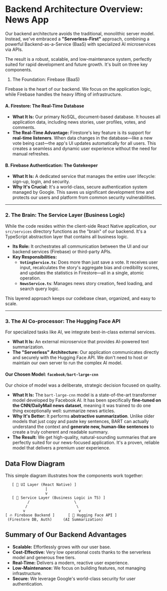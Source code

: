 # Backend Architecture Overview: News App

Our backend architecture avoids the traditional, monolithic server model. Instead, we've embraced a **"Serverless-First"** approach, combining a powerful Backend-as-a-Service (BaaS) with specialized AI microservices via APIs.

The result is a robust, scalable, and low-maintenance system, perfectly suited for rapid development and future growth. It's built on three key components.


1. The Foundation: Firebase (BaaS)

Firebase is the heart of our backend. We focus on the application logic, while Firebase handles the heavy lifting of infrastructure.

#### **A. Firestore: The Real-Time Database**
- **What It Is:** Our primary NoSQL, document-based database. It houses all application data, including news stories, user profiles, votes, and comments.
- **The Real-Time Advantage:** Firestore's key feature is its support for **real-time listeners**. When data changes in the database—like a new vote being cast—the app's UI updates automatically for all users. This creates a seamless and dynamic user experience without the need for manual refreshes.

#### **B. Firebase Authentication: The Gatekeeper**
- **What It Is:** A dedicated service that manages the entire user lifecycle: sign-up, login, and security.
- **Why It's Crucial:** It's a world-class, secure authentication system managed by Google. This saves us significant development time and protects our users and platform from common security vulnerabilities.

---


### 2. The Brain: The Service Layer (Business Logic)

While the code resides within the client-side React Native application, our `src/services` directory functions as the "brain" of our backend. It's a TypeScript abstraction layer that contains all business logic.

- **Its Role:** It orchestrates all communication between the UI and our backend services (Firebase) or third-party APIs.
- **Key Responsibilities:**
  - **`VotingService.ts`**: Does more than just save a vote. It receives user input, recalculates the story's aggregate bias and credibility scores, and updates the statistics in Firestore—all in a single, atomic operation.
  - **`NewsService.ts`**: Manages news story creation, feed loading, and search query logic.

This layered approach keeps our codebase clean, organized, and easy to scale.

---


### 3. The AI Co-processor: The Hugging Face API

For specialized tasks like AI, we integrate best-in-class external services.

- **What It Is:** An external microservice that provides AI-powered text summarization.
- **The "Serverless" Architecture:** Our application communicates directly and securely with the Hugging Face API. We don't need to host or maintain our own server to run the complex AI model.

#### **Our Chosen Model: `facebook/bart-large-cnn`**

Our choice of model was a deliberate, strategic decision focused on quality.
- **What It Is:** The `bart-large-cnn` model is a state-of-the-art transformer model developed by Facebook AI. It has been specifically **fine-tuned on the CNN/DailyMail news dataset**, meaning it was trained to do one thing exceptionally well: summarize news articles.
- **Why It's Better:** It performs **abstractive summarization**. Unlike older models that just copy and paste key sentences, BART can actually understand the context and **generate new, human-like sentences** to create a truly coherent and readable summary.
- **The Result:** We get high-quality, natural-sounding summaries that are perfectly suited for our news-focused application. It's a proven, reliable model that delivers a premium user experience.

## Data Flow Diagram

This simple diagram illustrates how the components work together:

```
   [ 📱 UI Layer (React Native) ]
                  |
                  v
   [ 🧠 Service Layer (Business Logic in TS) ]
          /                    \
         /                      \
        v                        v
[ 🔥 Firebase Backend ]      [ 🤖 Hugging Face API ]
 (Firestore DB, Auth)     (AI Summarization)
```

## Summary of Our Backend Advantages

- **Scalable:** Effortlessly grows with our user base.
- **Cost-Effective:** Very low operational costs thanks to the serverless model and generous free tiers.
- **Real-Time:** Delivers a modern, reactive user experience.
- **Low-Maintenance:** We focus on building features, not managing infrastructure.
- **Secure:** We leverage Google's world-class security for user authentication.
